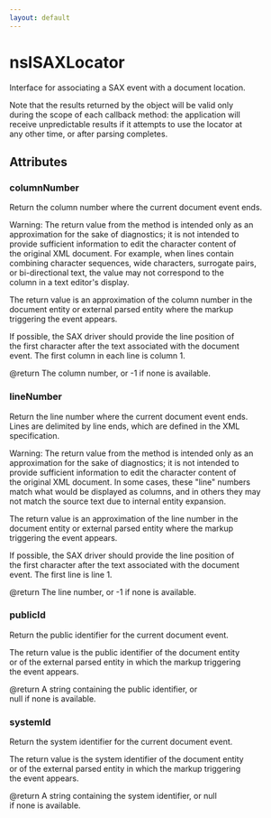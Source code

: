 ```yaml
---
layout: default
---
```


# nsISAXLocator #
  
Interface for associating a SAX event with a document location.  
  
Note that the results returned by the object will be valid only  
during the scope of each callback method: the application will  
receive unpredictable results if it attempts to use the locator at  
any other time, or after parsing completes.  
  

## Attributes ##

### columnNumber ###
  
Return the column number where the current document event ends.  
  
Warning: The return value from the method is intended only as an  
approximation for the sake of diagnostics; it is not intended to  
provide sufficient information to edit the character content of  
the original XML document.  For example, when lines contain  
combining character sequences, wide characters, surrogate pairs,  
or bi-directional text, the value may not correspond to the  
column in a text editor's display.  
  
The return value is an approximation of the column number in the  
document entity or external parsed entity where the markup  
triggering the event appears.  
  
If possible, the SAX driver should provide the line position of  
the first character after the text associated with the document  
event.  The first column in each line is column 1.  
  
@return The column number, or -1 if none is available.  
  

### lineNumber ###
  
Return the line number where the current document event ends.  
Lines are delimited by line ends, which are defined in the XML  
specification.  
  
Warning: The return value from the method is intended only as an  
approximation for the sake of diagnostics; it is not intended to  
provide sufficient information to edit the character content of  
the original XML document.  In some cases, these "line" numbers  
match what would be displayed as columns, and in others they may  
not match the source text due to internal entity expansion.  
  
The return value is an approximation of the line number in the  
document entity or external parsed entity where the markup  
triggering the event appears.  
  
If possible, the SAX driver should provide the line position of  
the first character after the text associated with the document  
event.  The first line is line 1.  
  
@return The line number, or -1 if none is available.  
  

### publicId ###
  
Return the public identifier for the current document event.  
  
The return value is the public identifier of the document entity  
or of the external parsed entity in which the markup triggering  
the event appears.  
  
@return A string containing the public identifier, or  
        null if none is available.  
  

### systemId ###
  
Return the system identifier for the current document event.  
  
The return value is the system identifier of the document entity  
or of the external parsed entity in which the markup triggering  
the event appears.  
  
@return A string containing the system identifier, or null  
        if none is available.  
  
